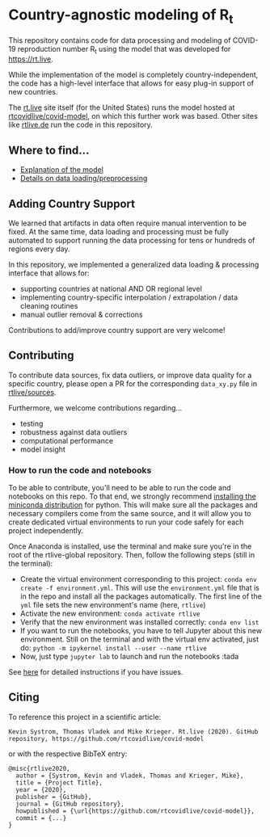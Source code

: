 # Country-agnostic modeling of R<sub>t</sub>
This repository contains code for data processing and modeling of COVID-19 reproduction number R<sub>t</sub>
using the model that was developed for https://rt.live.

While the implementation of the model is completely country-independent, the code has a high-level interface that allows
for easy plug-in support of new countries.

The [rt.live](https://rt.live) site itself (for the United States) runs the model hosted at [rtcovidlive/covid-model](https://github.com/rtcovidlive/covid-model), on which this further work was based. Other sites like [rtlive.de](https://rtlive.de) run the code in this repository.

## Where to find...
+ [Explanation of the model](notebooks/Tutorial_model.ipynb)
+ [Details on data loading/preprocessing](notebooks/Tutorial_dataloading.ipynb)


## Adding Country Support
We learned that artifacts in data often require manual intervention to be fixed.
At the same time, data loading and processing must be fully automated to support running the data processing
for tens or hundreds of regions every day.

In this repository, we implemented a generalized data loading & processing interface that allows for:
+ supporting countries at national AND OR regional level
+ implementing country-specific interpolation / extrapolation / data cleaning routines
+ manual outlier removal & corrections

Contributions to add/improve country support are very welcome!

## Contributing
To contribute data sources, fix data outliers, or improve data quality for a specific country,
please open a PR for the corresponding `data_xy.py` file in [rtlive/sources](rtlive/sources).

Furthermore, we welcome contributions regarding...
+ testing
+ robustness against data outliers
+ computational performance
+ model insight

### How to run the code and notebooks
To be able to contribute, you'll need to be able to run the code and notebooks on this repo. To that end, we strongly recommend [installing the  miniconda distribution](https://docs.conda.io/en/latest/miniconda.html) for python. This will make sure all the packages and necessary compilers come from the same source, and it will allow you to create dedicated virtual environments to run your code safely for each project independently.

Once Anaconda is installed, use the terminal and make sure you're in the root of the rtlive-global repository. Then, follow the following steps (still in the terminal):

- Create the virtual environment corresponding to this project: `conda env create -f environment.yml`. This will use the `environment.yml` file that is in the repo and install all the packages automatically. The first line of the `yml` file sets the new environment's name (here, `rtlive`)
- Activate the new environment: `conda activate rtlive`
- Verify that the new environment was installed correctly: `conda env list`
- If you want to run the notebooks, you have to tell Jupyter about this new environment. Still on the terminal and with the virtual env activated, just do: `python -m ipykernel install --user --name rtlive`
- Now, just type `jupyter lab` to launch and run the notebooks :tada

See [here](https://docs.conda.io/projects/conda/en/latest/user-guide/tasks/manage-environments.html#creating-an-environment-from-an-environment-yml-file) for detailed instructions if you have issues.

## Citing
To reference this project in a scientific article:
```
Kevin Systrom, Thomas Vladek and Mike Krieger. Rt.live (2020). GitHub repository, https://github.com/rtcovidlive/covid-model
```
or with the respective BibTeX entry:
```
@misc{rtlive2020,
  author = {Systrom, Kevin and Vladek, Thomas and Krieger, Mike},
  title = {Project Title},
  year = {2020},
  publisher = {GitHub},
  journal = {GitHub repository},
  howpublished = {\url{https://github.com/rtcovidlive/covid-model}},
  commit = {...}
}
```